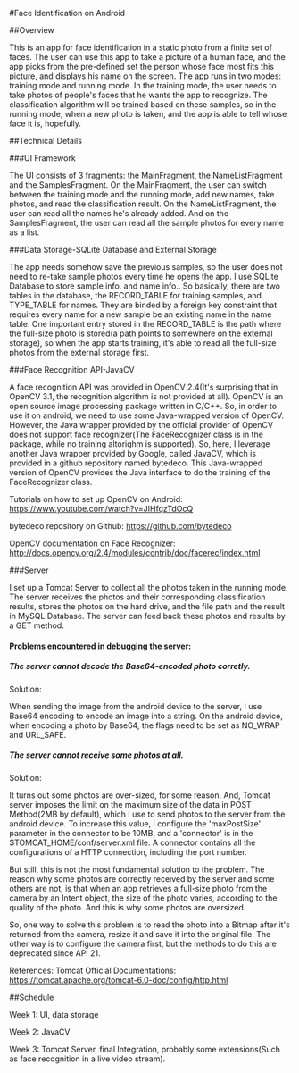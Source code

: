 #Face Identification on Android

##Overview

This is an app for face identification in a static photo from a finite set of faces. The user can use this app to take a picture of a human face, and the app picks from the pre-defined set the person whose face most fits this picture, and displays his name on the screen. The app runs in two modes: training mode and running mode. In the training mode, the user needs to take photos of people's faces that he wants the app to recognize. The classification algorithm will be trained based on these samples, so in the running mode, when a new photo is taken, and the app is able to tell whose face it is, hopefully. 

##Technical Details

###UI Framework

The UI consists of 3 fragments: the MainFragment, the NameListFragment and the SamplesFragment. On the MainFragment, the user can switch between the training mode and the running mode, add new names, take photos, and read the classification result. On the NameListFragment, the user can read all the names he's already added. And on the SamplesFragment, the user can read all the sample photos for every name as a list.

###Data Storage-SQLite Database and External Storage

The app needs somehow save the previous samples, so the user does not need to re-take sample photos every time he opens the app. I use SQLite Database to store sample info. and name info.. So basically, there are two tables in the database, the RECORD_TABLE for training samples, and TYPE_TABLE for names. They are binded by a foreign key constraint that requires every name for a new sample be an existing name in the name table. One important entry stored in the RECORD_TABLE is the path where the full-size photo is stored(a path points to somewhere on the external storage), so when the app starts training, it's able to read all the full-size photos from the external storage first.

###Face Recognition API-JavaCV

A face recognition API was provided in OpenCV 2.4(It's surprising that in OpenCV 3.1, the recognition algorithm is not provided at all). OpenCV is an open source image processing package written in C/C++. So, in order to use it on android, we need to use some Java-wrapped version of OpenCV. However, the Java wrapper provided by the official provider of OpenCV does not support face recognizer(The FaceRecognizer class is in the package, while no training altorighm is supported). So, here, I leverage another Java wrapper provided by Google, called JavaCV, which is provided in a github repository named bytedeco. This Java-wrapped version of OpenCV provides the Java interface to do the training of the FaceRecognizer class.

Tutorials on how to set up OpenCV on Android: https://www.youtube.com/watch?v=JIHfqzTdOcQ

bytedeco repository on Github: https://github.com/bytedeco

OpenCV documentation on Face Recognizer: http://docs.opencv.org/2.4/modules/contrib/doc/facerec/index.html

###Server

I set up a Tomcat Server to collect all the photos taken in the running mode. The server receives the photos and their corresponding classification results, stores the photos on the hard drive, and the file path and the result in MySQL Database. The server can feed back these photos and results by a GET method.

#### Problems encountered in debugging the server:

##### The server cannot decode the Base64-encoded photo corretly.

Solution: 

When sending the image from the android device to the server, I use Base64 encoding to encode an image into a string. On the android device, when encoding a photo by Base64, the flags need to be set as NO_WRAP and URL_SAFE.

##### The server cannot receive some photos at all.
 
Solution: 

It turns out some photos are over-sized, for some reason. And, Tomcat server imposes the limit on the maximum size of the data in POST Method(2MB by default), which I use to send photos to the server from the android device. To increase this value, I configure the 'maxPostSize' parameter in the connector to be 10MB, and a 'connector' is in the $TOMCAT_HOME/conf/server.xml file. A connector contains all the configurations of a HTTP connection, including the port number. 

But still, this is not the most fundamental solution to the problem. The reason why some photos are correctly received by the server and some others are not, is that when an app retrieves a full-size photo from the camera by an Intent object, the size of the photo varies, according to the quality of the photo. And this is why some photos are oversized. 

So, one way to solve this problem is to read the photo into a Bitmap after it's returned from the camera, resize it and save it into the original file. The other way is to configure the camera first, but the methods to do this are deprecated since API 21.

References: Tomcat Official Documentations: https://tomcat.apache.org/tomcat-6.0-doc/config/http.html

##Schedule

Week 1: UI, data storage

Week 2: JavaCV

Week 3: Tomcat Server, final Integration, probably some extensions(Such as face recognition in a live video stream).
